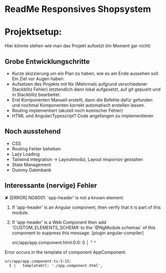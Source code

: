 # ReadMe Responsives Shopsystem

# Projektsetup:

Hier könnte stehen wie man das Projekt aufsetzt (im Moment gar nicht)

## Grobe Entwicklungschritte

- Kurze skizzierung um ein Plan zu haben, wie es am Ende aussehen soll. Ein Ziel vor Augen haben.
- Aufsetzen des Projekts mit Nx (Mehrmals aufgrund verschiedener Stackblitz Fehler) letztendlich dann lokal aufgesetzt, auf git gepusht und in Stackblitz bearbeitet.
- Erst Komponenten Manuell erstellt, dann die Befehle dafür gefunden und nochmal Komponenten korrekt automatisch erstellen lassen.
- Routing implementiert (akutell noch komischer Fehler)
- HTML und Angular/Typescript? Code angefangen zu implementieren

## Noch ausstehend

- CSS
- Routing Fehler beheben
- Lazy Loading
- Tailwind integration -> Layoutmodul, Layout responsiv gestalten
- State Management
- Dummy Datenbank


## Interessante (nervige) Fehler

✘ [ERROR] NG8001: 'app-header' is not a known element:
1. If 'app-header' is an Angular component, then verify that it is part of this module.
2. If 'app-header' is a Web Component then add 'CUSTOM_ELEMENTS_SCHEMA' to the '@NgModule.schemas' of this component to suppress this message. [plugin angular-compiler]

    src/app/app.component.html:0:0:
      0 │ 
        ╵ ^

  Error occurs in the template of component AppComponent.

    src/app/app.component.ts:5:15:
      5 │   templateUrl: './app.component.html',

